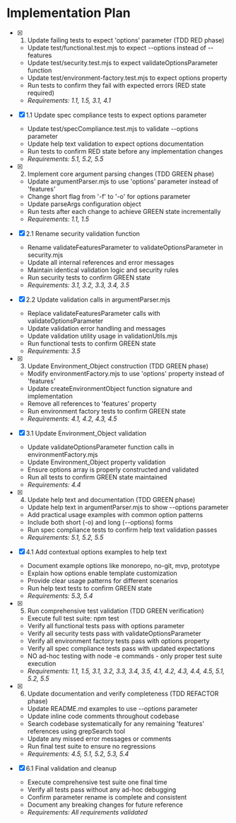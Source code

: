 # Implementation Plan

- [x] 1. Update failing tests to expect 'options' parameter (TDD RED phase)

  - Update test/functional.test.mjs to expect --options instead of --features
  - Update test/security.test.mjs to expect validateOptionsParameter function
  - Update test/environment-factory.test.mjs to expect options property
  - Run tests to confirm they fail with expected errors (RED state required)
  - _Requirements: 1.1, 1.5, 3.1, 4.1_

- [x] 1.1 Update spec compliance tests to expect options parameter

  - Update test/specCompliance.test.mjs to validate --options parameter
  - Update help text validation to expect options documentation
  - Run tests to confirm RED state before any implementation changes
  - _Requirements: 5.1, 5.2, 5.5_

- [x] 2. Implement core argument parsing changes (TDD GREEN phase)

  - Update argumentParser.mjs to use 'options' parameter instead of 'features'
  - Change short flag from '-f' to '-o' for options parameter
  - Update parseArgs configuration object
  - Run tests after each change to achieve GREEN state incrementally
  - _Requirements: 1.1, 1.5_

- [x] 2.1 Rename security validation function

  - Rename validateFeaturesParameter to validateOptionsParameter in security.mjs
  - Update all internal references and error messages
  - Maintain identical validation logic and security rules
  - Run security tests to confirm GREEN state
  - _Requirements: 3.1, 3.2, 3.3, 3.4, 3.5_

- [x] 2.2 Update validation calls in argumentParser.mjs

  - Replace validateFeaturesParameter calls with validateOptionsParameter
  - Update validation error handling and messages
  - Update validation utility usage in validationUtils.mjs
  - Run functional tests to confirm GREEN state
  - _Requirements: 3.5_

- [x] 3. Update Environment_Object construction (TDD GREEN phase)

  - Modify environmentFactory.mjs to use 'options' property instead of 'features'
  - Update createEnvironmentObject function signature and implementation
  - Remove all references to 'features' property
  - Run environment factory tests to confirm GREEN state
  - _Requirements: 4.1, 4.2, 4.3, 4.5_

- [x] 3.1 Update Environment_Object validation

  - Update validateOptionsParameter function calls in environmentFactory.mjs
  - Update Environment_Object property validation
  - Ensure options array is properly constructed and validated
  - Run all tests to confirm GREEN state maintained
  - _Requirements: 4.4_

- [x] 4. Update help text and documentation (TDD GREEN phase)

  - Update help text in argumentParser.mjs to show --options parameter
  - Add practical usage examples with common option patterns
  - Include both short (-o) and long (--options) forms
  - Run spec compliance tests to confirm help text validation passes
  - _Requirements: 5.1, 5.2, 5.5_

- [x] 4.1 Add contextual options examples to help text

  - Document example options like monorepo, no-git, mvp, prototype
  - Explain how options enable template customization
  - Provide clear usage patterns for different scenarios
  - Run help text tests to confirm GREEN state
  - _Requirements: 5.3, 5.4_

- [x] 5. Run comprehensive test validation (TDD GREEN verification)

  - Execute full test suite: npm test
  - Verify all functional tests pass with options parameter
  - Verify all security tests pass with validateOptionsParameter
  - Verify all environment factory tests pass with options property
  - Verify all spec compliance tests pass with updated expectations
  - NO ad-hoc testing with node -e commands - only proper test suite execution
  - _Requirements: 1.1, 1.5, 3.1, 3.2, 3.3, 3.4, 3.5, 4.1, 4.2, 4.3, 4.4, 4.5, 5.1, 5.2, 5.5_

- [x] 6. Update documentation and verify completeness (TDD REFACTOR phase)

  - Update README.md examples to use --options parameter
  - Update inline code comments throughout codebase
  - Search codebase systematically for any remaining 'features' references using grepSearch tool
  - Update any missed error messages or comments
  - Run final test suite to ensure no regressions
  - _Requirements: 4.5, 5.1, 5.2, 5.3, 5.4_

- [x] 6.1 Final validation and cleanup
  - Execute comprehensive test suite one final time
  - Verify all tests pass without any ad-hoc debugging
  - Confirm parameter rename is complete and consistent
  - Document any breaking changes for future reference
  - _Requirements: All requirements validated_
